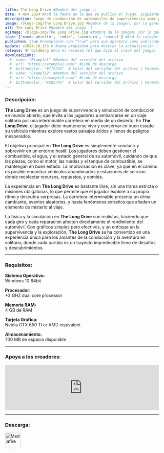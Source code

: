 ```yaml
---
title: The Long Drive #Nombre del juego :)
date: 4 Nov 2024 #Acá la fecha en la que se publicó el juego, siguiendo este formato: Dia "30", Mes "Oct", Año "2024" = como debe quedar: 30 Oct 2024
description: Juego de conducción de automóviles de supervivencia semi-postapocalíptico en mundo abierto generado aleatoriamente. #Acá una mini descripción del juego
image: /blogs-img/The Long Drive.jpg #Nombre de la imagen, por lo general es exactamente el mismo nombre que el juego excluyendo lo ":" (Dos puntos)
alt: The Long Drive #Nombre del juego :)
ogImage: /blogs-img/The Long Drive.jpg #Nombre de la imagen, por lo general es exactamente el mismo nombre que el juego excluyendo lo ":" (Dos puntos)
tags: ['mundo abierto', 'indie', 'aventura', 'casual'] #Acá la categoría o categorías del juego, si es más de una se coloca en este formato: ['categoría1', 'categoría2']
published: true #reemplazar con "true" para que aparezca como publicado
update: v2024.10.17b # Nueva propiedad para mostrar la actualización | Formato: v1.0.0
release: Mr Goldberg #Acá el release (el que hizo el crack del juego) | Formato: Nicolhetti
downloadLinks:
  #- name: "Example1" #Nombre del servidor del archivo
  #  url: "https://example1.com/" #Link de descarga
  #  buttonColor: "#ff5733"  # Color del servidor del archivo | Formato hexadecimal | MediaFire: #0171F0 | Buzzheavier: #FF6600 |
  #- name: "Example2" #Nombre del servidor del archivo
  #  url: "https://example2.com/" #Link de descarga
  #  buttonColor: "#28a745"  # Color del servidor del archivo | Formato hexadecimal | MediaFire: #0171F0 | Buzzheavier: #FF6600 |
---
```


<!--En VSCode seleccionando una palabra, por ejemplo: "The Long Drive" y apretando Ctrl+F2 se seleccionan todas las palabras iguales-->

### Descripción:
**The Long Drive** es un juego de supervivencia y simulación de conducción en mundo abierto, que invita a los jugadores a embarcarse en un viaje solitario por una interminable carretera en medio de un desierto. En **The Long Drive**, el jugador debe mantenerse vivo y conservar en buen estado su vehículo mientras explora vastos paisajes áridos y llenos de peligros inesperados.

El objetivo principal en **The Long Drive** es simplemente conducir y sobrevivir en un entorno hostil. Los jugadores deben gestionar el combustible, el agua, y el estado general de su automóvil, cuidando de que las piezas, como el motor, las ruedas y el tanque de combustible, se mantengan en buen estado. La improvisación es clave, ya que en el camino es posible encontrar vehículos abandonados y estaciones de servicio donde recolectar recursos, repuestos, y comida.

La experiencia en **The Long Drive** es bastante libre, sin una trama estricta o misiones obligatorias, lo que permite que el jugador explore a su propio ritmo y descubra sorpresas. La carretera interminable presenta un clima cambiante, eventos aleatorios, y hasta fenómenos extraños que añaden un elemento de misterio al viaje.

La física y la simulación en **The Long Drive** son realistas, haciendo que cada giro y cada reparación afecten directamente el rendimiento del automóvil. Con gráficos simples pero efectivos, y un enfoque en la supervivencia y la exploración, **The Long Drive** se ha convertido en una experiencia única para los amantes de la conducción y la aventura en solitario, donde cada partida es un trayecto impredecible lleno de desafíos y descubrimientos.
<!--Prompt para Chat-GPT: Hazme una descripción para el juego "The Long Drive" y cada que menciones "The Long Drive" ponlo en negrita -->

---

### Requisitos:
**Sistema Operativo:**  
Windows 10 64bit

**Procesador:**  
+3 GHZ dual core processor

**Memoria RAM:**  
4 GB de RAM

**Tarjeta Gráfica:**  
Nvidia GTX 650 TI or AMD equivalent

**Almacenamiento:**  
700 MB de espacio disponible

<!--Si falta o sobra un requisito se quita o se agrega manteniendo el mismo formato-->

---

### Apoya a los creadores:
<iframe src="https://store.steampowered.com/widget/1017180/" frameborder="0" style="background-color: transparent; width: 100% !important; aspect-ratio: 646 / 190;"></iframe>

<!--Reemplazar los numeros (AppID) del juego (en este caso 2668510) por el numero (AppID) correspondiente con el juego a publicar-->
<!--El AppID se encuentra en la URL del Juego en Steam-->

---

### Descarga:

[<img src="https://gist.github.com/cxmeel/0dbc95191f239b631c3874f4ccf114e2/raw/download.svg" alt="Mediafire" height="50" />](https://www.mediafire.com/file/yfiyh9otezbwcow/The_Long_Drive_-_By_Nicolhetti_Projects.zip/file)

<!-- # se debe reemplazar por el link de descarga-->

<!--NOMBRE-DEL-SERVICIO se debe reemplazar por el servicio donde está subido el juego-->